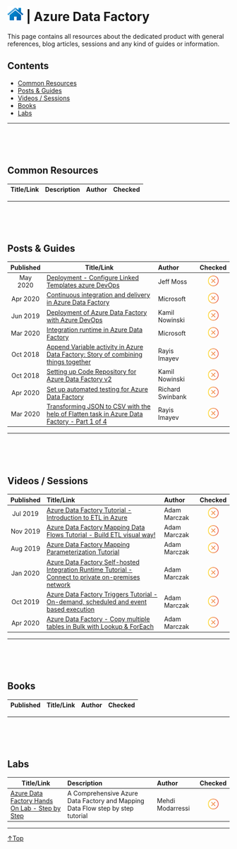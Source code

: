 # [![Home](../img/home.png)](../README.md "Home") | Azure Data Factory

This page contains all resources about the dedicated product with general references, blog articles, sessions and any kind of guides or information.

## Contents
- [Common Resources](#common-resource)
- [Posts & Guides](#posts-&-guides)
- [Videos / Sessions](#videos-/-sessions)
- [Books](#books)
- [Labs](#labs)


-------------------------------------------------------------------------------------------------------
<br/><br/><br/>

## **Common Resources**
| Title/Link | Description | Author | Checked |
| :--------: | :---------- | :----- |:-------:|


-------------------------------------------------------------------------------------------------------
<br/><br/><br/>

## **Posts & Guides**
| Published | Title/Link                                | Author           | Checked |
| :-------: | ----------------------------------------- | :--------------- |:-------:|
| May 2020  | [Deployment - Configure Linked Templates azure DevOps](http://www.oramoss.com/configure-linked-templates-use-for-azure-data-factory-with-azure-devops-deployment/) | Jeff Moss |<img src="../img/solid/noCheck.png" title="noCheck" width=24 height=24>|
| Apr 2020  | [Continuous integration and delivery in Azure Data Factory](https://docs.microsoft.com/en-us/azure/data-factory/continuous-integration-deployment) | Microsoft |<img src="../img/solid/noCheck.png" title="noCheck" width=24 height=24>|
| Jun 2019  | [Deployment of Azure Data Factory with Azure DevOps](https://sqlplayer.net/2019/06/deployment-of-azure-data-factory-with-azure-devops/) | Kamil Nowinski |<img src="../img/solid/noCheck.png" title="noCheck" width=24 height=24>|
| Mar 2020  | [Integration runtime in Azure Data Factory](https://docs.microsoft.com/en-us/azure/data-factory/concepts-integration-runtime) | Microsoft |<img src="../img/solid/noCheck.png" title="noCheck" width=24 height=24>|
| Oct 2018  | [Append Variable activity in Azure Data Factory: Story of combining things together](http://datanrg.blogspot.com/2018/10/append-variable-activity-in-azure-data.html) | Rayis Imayev |<img src="../img/solid/noCheck.png" title="noCheck" width=24 height=24>|
| Oct 2018  | [Setting up Code Repository for Azure Data Factory v2](https://sqlplayer.net/2018/10/setting-up-code-repository-for-azure-data-factory-v2/) | Kamil Nowinski |<img src="../img/solid/noCheck.png" title="noCheck" width=24 height=24>|
| Apr 2020  | [Set up automated testing for Azure Data Factory](https://richardswinbank.net/adf/set_up_automated_testing_for_azure_data_factory) | Richard Swinbank |<img src="../img/solid/noCheck.png" title="noCheck" width=24 height=24>|
| Mar 2020 | [Transforming JSON to CSV with the help of Flatten task in Azure Data Factory - Part 1 of 4](http://datanrg.blogspot.com/2020/03/transforming-json-to-csv-with-help-of.html) | Rayis Imayev |<img src="../img/solid/noCheck.png" title="noCheck" width=24 height=24>|


-------------------------------------------------------------------------------------------------------
<br/><br/><br/>

## **Videos / Sessions**
| Published | Title/Link | Author | Checked |
| :-------: | :--------- | :----- |:-------:|
| Jul 2019  | [Azure Data Factory Tutorial - Introduction to ETL in Azure](https://www.youtube.com/watch?v=EpDkxTHAhOs&t=417s) | Adam Marczak |<img src="../img/solid/noCheck.png" title="noCheck" width=24 height=24>|
| Nov 2019  | [Azure Data Factory Mapping Data Flows Tutorial - Build ETL visual way!](https://www.youtube.com/watch?v=AUpMCRggjIM) | Adam Marczak |<img src="../img/solid/noCheck.png" title="noCheck" width=24 height=24>|
| Aug 2019  | [Azure Data Factory Mapping Parameterization Tutorial](https://www.youtube.com/watch?v=pISBgwrdxPM&t=161s) | Adam Marczak |<img src="../img/solid/noCheck.png" title="noCheck" width=24 height=24>|
| Jan 2020  | [Azure Data Factory Self-hosted Integration Runtime Tutorial - Connect to private on-premises network](https://www.youtube.com/watch?v=weiHOeje-QA) | Adam Marczak |<img src="../img/solid/noCheck.png" title="noCheck" width=24 height=24>|
| Oct 2019  | [Azure Data Factory Triggers Tutorial - On-demand, scheduled and event based execution](https://www.youtube.com/watch?v=uF3LOCVFHkw) | Adam Marczak |<img src="../img/solid/noCheck.png" title="noCheck" width=24 height=24>|
| Apr 2020  | [Azure Data Factory - Copy multiple tables in Bulk with Lookup & ForEach](https://www.youtube.com/watch?v=KsO2FHQdILs) | Adam Marczak |<img src="../img/solid/noCheck.png" title="noCheck" width=24 height=24>|


-------------------------------------------------------------------------------------------------------
<br/><br/><br/>

## **Books**
| Published | Title/Link | Author | Checked |
| :-------: | :--------- | :----- |:-------:|

-------------------------------------------------------------------------------------------------------
<br/><br/><br/>

## **Labs**
| Title/Link | Description | Author | Checked |
| ---------- | :---------- | :----- |:-------:|
| [Azure Data Factory Hands On Lab - Step by Step](https://github.com/Mmodarre/AzureDataFactoryHOL)|A Comprehensive Azure Data Factory and Mapping Data Flow step by step tutorial|Mehdi Modarressi|<img src="../img/solid/noCheck.png" title="noCheck" width=24 height=24>|

___
 <a href="#top" title="Back to the top.">↑Top</a>

